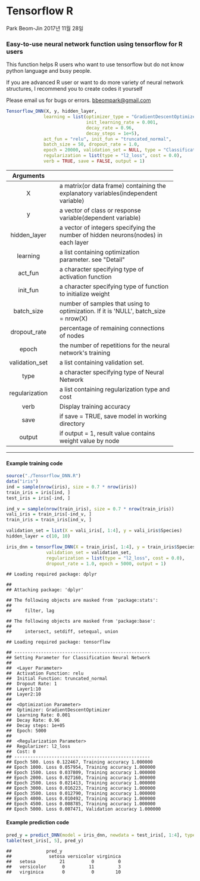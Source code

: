 Tensorflow R
================
Park Beom-Jin
2017년 11월 28일

### Easy-to-use neural network function using tensorflow for R users

This function helps R users who want to use tensorflow but do not know python language and busy people.

If you are advanced R user or want to do more variety of neural network structures, I recommend you to create codes it yourself

Please email us for bugs or errors. <bbeompark@gmail.com>

``` r
Tensorflow_DNN(X, y, hidden_layer, 
              learning = list(optimizer_type = "GradientDescentOptimizer", 
                              init_learning_rate = 0.001, 
                              decay_rate = 0.96, 
                              decay_steps = 1e+5),
              act_fun = "relu", init_fun = "truncated_normal",
              batch_size = 50, dropout_rate = 1.0,  
              epoch = 20000, validation_set = NULL, type = "Classification",
              regularization = list(type = "l2_loss", cost = 0.0), 
              verb = TRUE, save = FALSE, output = 1)
```

<table style="width:89%;">
<colgroup>
<col width="5%" />
<col width="2%" />
<col width="80%" />
</colgroup>
<thead>
<tr class="header">
<th align="center">Arguments</th>
<th></th>
<th align="left"></th>
</tr>
</thead>
<tbody>
<tr class="odd">
<td align="center">X</td>
<td></td>
<td align="left">a matrix(or data frame) containing the explanatory variables(independent variable)</td>
</tr>
<tr class="even">
<td align="center">y</td>
<td></td>
<td align="left">a vector of class or response variable(dependent variable)</td>
</tr>
<tr class="odd">
<td align="center">hidden_layer</td>
<td></td>
<td align="left">a vector of integers specifying the number of hidden neurons(nodes) in each layer</td>
</tr>
<tr class="even">
<td align="center">learning</td>
<td></td>
<td align="left">a list containing optimization parameter. see &quot;Detail&quot;</td>
</tr>
<tr class="odd">
<td align="center">act_fun</td>
<td></td>
<td align="left">a character specifying type of activation function</td>
</tr>
<tr class="even">
<td align="center">init_fun</td>
<td></td>
<td align="left">a character specifying type of function to initialize weight</td>
</tr>
<tr class="odd">
<td align="center">batch_size</td>
<td></td>
<td align="left">number of samples that using to optimization. If it is 'NULL', batch_size = nrow(X)</td>
</tr>
<tr class="even">
<td align="center">dropout_rate</td>
<td></td>
<td align="left">percentage of remaining connections of nodes</td>
</tr>
<tr class="odd">
<td align="center">epoch</td>
<td></td>
<td align="left">the number of repetitions for the neural network's training</td>
</tr>
<tr class="even">
<td align="center">validation_set</td>
<td></td>
<td align="left">a list containing validation set.</td>
</tr>
<tr class="odd">
<td align="center">type</td>
<td></td>
<td align="left">a character specifying type of Neural Network</td>
</tr>
<tr class="even">
<td align="center">regularization</td>
<td></td>
<td align="left">a list containing regularization type and cost</td>
</tr>
<tr class="odd">
<td align="center">verb</td>
<td></td>
<td align="left">Display training accuracy</td>
</tr>
<tr class="even">
<td align="center">save</td>
<td></td>
<td align="left">if save = TRUE, save model in working directory</td>
</tr>
<tr class="odd">
<td align="center">output</td>
<td></td>
<td align="left">if output = 1, result value contains weight value by node</td>
</tr>
</tbody>
</table>

------------------------------------------------------------------------

#### Example training code

``` r
source("./Tensorflow_DNN.R")
data("iris")
ind = sample(nrow(iris), size = 0.7 * nrow(iris))
train_iris = iris[ind, ]
test_iris = iris[-ind, ]

ind_v = sample(nrow(train_iris), size = 0.7 * nrow(train_iris))
vali_iris = train_iris[-ind_v, ]
train_iris = train_iris[ind_v, ]

validation_set = list(X = vali_iris[, 1:4], y = vali_iris$Species)
hidden_layer = c(10, 10)

iris_dnn = tensorflow_DNN(X = train_iris[, 1:4], y = train_iris$Species, hidden_layer,
               validation_set = validation_set,
               regularization = list(type = "l2_loss", cost = 0.0),
               dropout_rate = 1.0, epoch = 5000, output = 1)
```

    ## Loading required package: dplyr

    ## 
    ## Attaching package: 'dplyr'

    ## The following objects are masked from 'package:stats':
    ## 
    ##     filter, lag

    ## The following objects are masked from 'package:base':
    ## 
    ##     intersect, setdiff, setequal, union

    ## Loading required package: tensorflow

    ## --------------------------------------------------- 
    ## Setting Parameter for Classification Neural Network 
    ## 
    ##  <Layer Parameter> 
    ##  Activation Function: relu 
    ##  Initial Function: truncated_normal 
    ##  Dropout Rate: 1 
    ##  Layer1:10
    ##  Layer2:10
    ##  
    ##  <Optimization Parameter> 
    ##  Optimizer: GradientDescentOptimizer 
    ##  Learning Rate: 0.001 
    ##  Decay Rate: 0.96 
    ##  Decay steps: 1e+05 
    ##  Epoch: 5000 
    ##  
    ##  <Regularization Parameter> 
    ##  Regularizer: l2_loss 
    ##  Cost: 0 
    ## --------------------------------------------------- 
    ## Epoch 500. Loss 0.122467, Training accuracy 1.000000 
    ## Epoch 1000. Loss 0.057954, Training accuracy 1.000000 
    ## Epoch 1500. Loss 0.037809, Training accuracy 1.000000 
    ## Epoch 2000. Loss 0.027160, Training accuracy 1.000000 
    ## Epoch 2500. Loss 0.021413, Training accuracy 1.000000 
    ## Epoch 3000. Loss 0.016223, Training accuracy 1.000000 
    ## Epoch 3500. Loss 0.012790, Training accuracy 1.000000 
    ## Epoch 4000. Loss 0.010492, Training accuracy 1.000000 
    ## Epoch 4500. Loss 0.008785, Training accuracy 1.000000 
    ## Epoch 5000. Loss 0.007471, Validation accuracy 1.000000

#### Example prediction code

``` r
pred_y = predict_DNN(model = iris_dnn, newdata = test_iris[, 1:4], type = "class")
table(test_iris[, 5], pred_y)
```

    ##             pred_y
    ##              setosa versicolor virginica
    ##   setosa         21          0         0
    ##   versicolor      0         11         3
    ##   virginica       0          0        10
